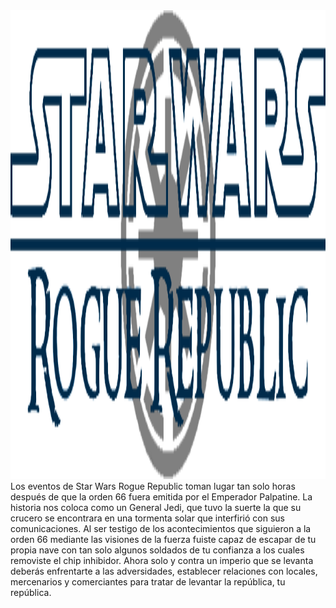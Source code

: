 <img src="https://github.com/roberto-627/StarWarsRogueRepublic/blob/master/imagenesREADME/Logo%28MainMenu%29.png" height="750">
Los eventos de Star Wars Rogue Republic toman lugar tan solo horas después de que la orden 66 fuera emitida por el Emperador Palpatine. La historia nos coloca como un General Jedi, que tuvo la suerte la que su crucero se encontrara en una tormenta solar que interfirió con sus comunicaciones. Al ser testigo de los acontecimientos que siguieron a la orden 66 mediante las visiones de la fuerza fuiste capaz de escapar de tu propia nave con tan solo algunos soldados de tu confianza a los cuales removiste el chip inhibidor. Ahora solo y contra un imperio que se levanta deberás enfrentarte a las adversidades, establecer relaciones con locales, mercenarios y comerciantes  para tratar de levantar la república, tu república.

